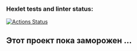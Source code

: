 ### Hexlet tests and linter status:
[![Actions Status](https://github.com/NickRyabinin/layout-designer-project-58/actions/workflows/hexlet-check.yml/badge.svg)](https://github.com/NickRyabinin/layout-designer-project-58/actions)

## Этот проект пока заморожен ...